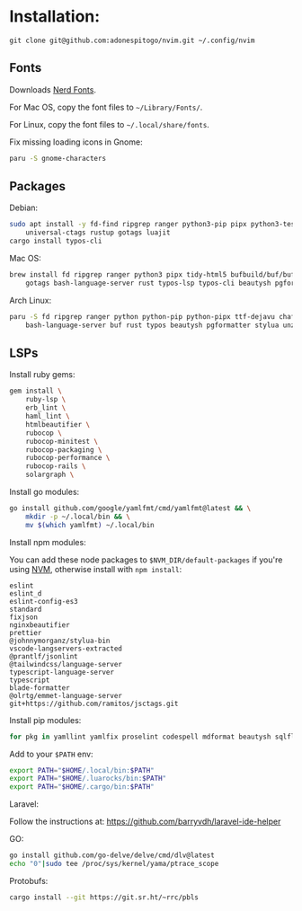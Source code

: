 # Installation:

```
git clone git@github.com:adonespitogo/nvim.git ~/.config/nvim
```

## Fonts

Downloads [Nerd Fonts](https://github.com/ryanoasis/nerd-fonts/releases).

For Mac OS, copy the font files to `~/Library/Fonts/`.

For Linux, copy the font files to `~/.local/share/fonts`.

Fix missing loading icons in Gnome:

```sh
paru -S gnome-characters
```

## Packages

Debian:

```sh
sudo apt install -y fd-find ripgrep ranger python3-pip pipx python3-testresources chafa \
    universal-ctags rustup gotags luajit
cargo install typos-cli
```

Mac OS:

```sh
brew install fd ripgrep ranger python3 pipx tidy-html5 bufbuild/buf/buf chafa ctags \
    gotags bash-language-server rust typos-lsp typos-cli beautysh pgformatter luajit
```

Arch Linux:

```sh
paru -S fd ripgrep ranger python python-pip python-pipx ttf-dejavu chafa ctags gotags \
    bash-language-server buf rust typos beautysh pgformatter stylua unzip rsync luajit
```

## LSPs

Install ruby gems:

```sh
gem install \
    ruby-lsp \
    erb_lint \
    haml_lint \
    htmlbeautifier \
    rubocop \
    rubocop-minitest \
    rubocop-packaging \
    rubocop-performance \
    rubocop-rails \
    solargraph \
```

Install go modules:

```sh
go install github.com/google/yamlfmt/cmd/yamlfmt@latest && \
    mkdir -p ~/.local/bin && \
    mv $(which yamlfmt) ~/.local/bin
```

Install npm modules:

You can add these node packages to `$NVM_DIR/default-packages` if you're using [NVM](https://github.com/nvm-sh/nvm), otherwise install with `npm install`:

```
eslint
eslint_d
eslint-config-es3
standard
fixjson
nginxbeautifier
prettier
@johnnymorganz/stylua-bin
vscode-langservers-extracted
@prantlf/jsonlint
@tailwindcss/language-server
typescript-language-server
typescript
blade-formatter
@olrtg/emmet-language-server
git+https://github.com/ramitos/jsctags.git
```

Install pip modules:

```sh
for pkg in yamllint yamlfix proselint codespell mdformat beautysh sqlfluff; do pip install $pkg; done
```

Add to your `$PATH` env:

```sh
export PATH="$HOME/.local/bin:$PATH"
export PATH="$HOME/.luarocks/bin:$PATH"
export PATH="$HOME/.cargo/bin:$PATH"
```

Laravel:

Follow the instructions at: https://github.com/barryvdh/laravel-ide-helper

GO:

```sh
go install github.com/go-delve/delve/cmd/dlv@latest
echo "0"|sudo tee /proc/sys/kernel/yama/ptrace_scope
```

Protobufs:

```sh
cargo install --git https://git.sr.ht/~rrc/pbls
```
